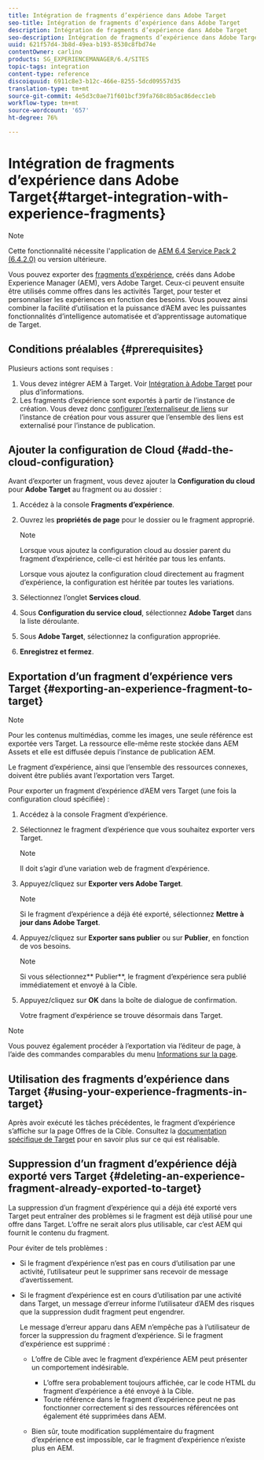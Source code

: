 ```yaml
---
title: Intégration de fragments d’expérience dans Adobe Target
seo-title: Intégration de fragments d’expérience dans Adobe Target
description: Intégration de fragments d’expérience dans Adobe Target
seo-description: Intégration de fragments d’expérience dans Adobe Target
uuid: 621f57d4-3b8d-49ea-b193-8530c8fbd74e
contentOwner: carlino
products: SG_EXPERIENCEMANAGER/6.4/SITES
topic-tags: integration
content-type: reference
discoiquuid: 6911c8e3-b12c-466e-8255-5dcd09557d35
translation-type: tm+mt
source-git-commit: 4e5d3c0ae71f601bcf39fa768c8b5ac86decc1eb
workflow-type: tm+mt
source-wordcount: '657'
ht-degree: 76%

---
```



# Intégration de fragments d’expérience dans Adobe Target{#target-integration-with-experience-fragments}

>[!NOTE]
>
>Cette fonctionnalité nécessite l&#39;application de [AEM 6.4 Service Pack 2 (6.4.2.0)](/help/release-notes/sp-release-notes.md) ou version ultérieure.

Vous pouvez exporter des [fragments d’expérience](/help/sites-authoring/experience-fragments.md), créés dans Adobe Experience Manager (AEM), vers Adobe Target. Ceux-ci peuvent ensuite être utilisés comme offres dans les activités Target, pour tester et personnaliser les expériences en fonction des besoins. Vous pouvez ainsi combiner la facilité d’utilisation et la puissance d’AEM avec les puissantes fonctionnalités d’intelligence automatisée et d’apprentissage automatique de Target.

## Conditions préalables {#prerequisites}

Plusieurs actions sont requises :

1. Vous devez intégrer AEM à Target. Voir [Intégration à Adobe Target](/help/sites-administering/target.md) pour plus d’informations.
1. Les fragments d’expérience sont exportés à partir de l’instance de création. Vous devez donc [configurer l’externaliseur de liens](/help/sites-developing/externalizer.md) sur l’instance de création pour vous assurer que l’ensemble des liens est externalisé pour l’instance de publication.

## Ajouter la configuration de Cloud {#add-the-cloud-configuration}

Avant d’exporter un fragment, vous devez ajouter la **Configuration du cloud** pour **Adobe Target** au fragment ou au dossier :

1. Accédez à la console **Fragments d’expérience**.
1. Ouvrez les **propriétés de page** pour le dossier ou le fragment approprié.

   >[!NOTE]
   >
   >Lorsque vous ajoutez la configuration cloud au dossier parent du fragment d’expérience, celle-ci est héritée par tous les enfants.
   >
   >Lorsque vous ajoutez la configuration cloud directement au fragment d’expérience, la configuration est héritée par toutes les variations.

1. Sélectionnez l’onglet **Services cloud**.

1. Sous **Configuration du service cloud**, sélectionnez **Adobe Target** dans la liste déroulante.
1. Sous **Adobe Target**, sélectionnez la configuration appropriée.

1. **Enregistrez et fermez**.

## Exportation d’un fragment d’expérience vers Target  {#exporting-an-experience-fragment-to-target}

>[!NOTE]
>
>Pour les contenus multimédias, comme les images, une seule référence est exportée vers Target. La ressource elle-même reste stockée dans AEM Assets et elle est diffusée depuis l’instance de publication AEM.
>
>Le fragment d’expérience, ainsi que l’ensemble des ressources connexes, doivent être publiés avant l’exportation vers Target.

Pour exporter un fragment d’expérience d’AEM vers Target (une fois la configuration cloud spécifiée) :

1. Accédez à la console Fragment d’expérience.
1. Sélectionnez le fragment d’expérience que vous souhaitez exporter vers Target.

   >[!NOTE]
   >
   >Il doit s’agir d’une variation web de fragment d’expérience.

1. Appuyez/cliquez sur **Exporter vers Adobe Target**.

   >[!NOTE]
   >
   >Si le fragment d’expérience a déjà été exporté, sélectionnez **Mettre à jour dans Adobe Target**.

1. Appuyez/cliquez sur **Exporter sans publier** ou sur **Publier**, en fonction de vos besoins.

   >[!NOTE]
   >
   >Si vous sélectionnez** Publier**, le fragment d’expérience sera publié immédiatement et envoyé à la Cible.

1. Appuyez/cliquez sur **OK** dans la boîte de dialogue de confirmation.

   Votre fragment d’expérience se trouve désormais dans Target.

>[!NOTE]
>
>Vous pouvez également procéder à l’exportation via l’éditeur de page, à l’aide des commandes comparables du menu [Informations sur la page](/help/sites-authoring/author-environment-tools.md#page-information).

## Utilisation des fragments d’expérience dans Target  {#using-your-experience-fragments-in-target}

Après avoir exécuté les tâches précédentes, le fragment d’expérience s’affiche sur la page Offres de la Cible. Consultez la [documentation spécifique de Target](https://experiencecloud.adobe.com/resources/help/en_US/target/target/aem-experience-fragments.html) pour en savoir plus sur ce qui est réalisable.

## Suppression d’un fragment d’expérience déjà exporté vers Target {#deleting-an-experience-fragment-already-exported-to-target}

La suppression d’un fragment d’expérience qui a déjà été exporté vers Target peut entraîner des problèmes si le fragment est déjà utilisé pour une offre dans Target. L’offre ne serait alors plus utilisable, car c’est AEM qui fournit le contenu du fragment.

Pour éviter de tels problèmes :

* Si le fragment d’expérience n’est pas en cours d’utilisation par une activité, l’utilisateur peut le supprimer sans recevoir de message d’avertissement.
* Si le fragment d’expérience est en cours d’utilisation par une activité dans Target, un message d’erreur informe l’utilisateur d’AEM des risques que la suppression dudit fragment peut engendrer.

   Le message d’erreur apparu dans AEM n’empêche pas à l’utilisateur de forcer la suppression du fragment d’expérience. Si le fragment d’expérience est supprimé :

   * L’offre de Cible avec le fragment d’expérience AEM peut présenter un comportement indésirable.

      * L’offre sera probablement toujours affichée, car le code HTML du fragment d’expérience a été envoyé à la Cible.
      * Toute référence dans le fragment d’expérience peut ne pas fonctionner correctement si des ressources référencées ont également été supprimées dans AEM.
   * Bien sûr, toute modification supplémentaire du fragment d’expérience est impossible, car le fragment d’expérience n’existe plus en AEM.


